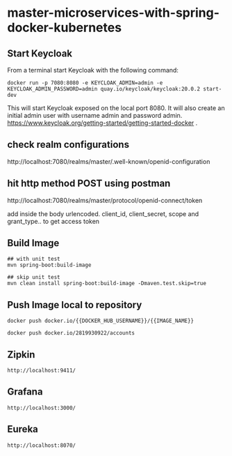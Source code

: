 # master-microservices-with-spring-docker-kubernetes

## Start Keycloak
From a terminal start Keycloak with the following command:
```shell
docker run -p 7080:8080 -e KEYCLOAK_ADMIN=admin -e KEYCLOAK_ADMIN_PASSWORD=admin quay.io/keycloak/keycloak:20.0.2 start-dev
```
This will start Keycloak exposed on the local port 8080. It will also create an initial admin user with username admin and password admin.
https://www.keycloak.org/getting-started/getting-started-docker .

## check realm configurations
http://localhost:7080/realms/master/.well-known/openid-configuration

## hit http method POST using postman
http://localhost:7080/realms/master/protocol/openid-connect/token

add inside the body urlencoded. client_id, client_secret, scope and grant_type.. to get access token



## Build Image
```shell
## with unit test
mvn spring-boot:build-image

## skip unit test
mvn clean install spring-boot:build-image -Dmaven.test.skip=true
```

## Push Image local to repository
```shell
docker push docker.io/{{DOCKER_HUB_USERNAME}}/{{IMAGE_NAME}}
```
```shell
docker push docker.io/2819930922/accounts
```

## Zipkin
```text
http://localhost:9411/
```
## Grafana
```text
http://localhost:3000/
```

## Eureka
```text
http://localhost:8070/
```